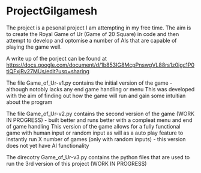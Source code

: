 # ProjectGilgamesh
The project is a pesonal project I am attempting in my free time. The aim is to create the Royal Game of Ur (Game of 20 Square) in code and then attempt to develop and optomise a number of AIs that are capable of playing the game well.

A write up of the porject can be found at https://docs.google.com/document/d/1b853IG8McpPnswgVL88rs1z0igc1P0tiQFxjRv27MUs/edit?usp=sharing

The file Game_of_Ur-v1.py contains the initial version of the game - although notobly lacks any end game handling or menu
This was developed with the aim of finding out how the game will run and gain some intuitian about the program

The file Game_of_Ur-v2.py contains the second version of the game (WORK IN PROGRESS) - built better and runs better with a compleat menu and end of game handling
This version of the game allows for a fully functional game with human input or random input as will as a auto play feature to instantly run X number of games (only with random inputs) - this version does not yet have AI functionality

The direcotry Game_of_Ur-v3.py contains the python files that are used to run the 3rd version of this project (WORK IN PROGRESS)
